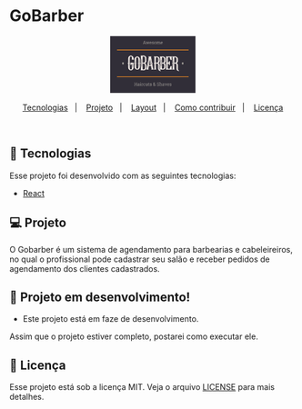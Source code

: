 
<p align = "center">  <h1>GoBarber</h1> </p>
<p align = "center">
  <img style="width:150px; height:100px;" src="https://github.com/DevBacega/GoBarberWeb/blob/master/src/assets/gobarberlogo.png" /> 
</p>
<p align="center">
  <a href="#rocket-tecnologias">Tecnologias</a>&nbsp;&nbsp;&nbsp;|&nbsp;&nbsp;&nbsp;
  <a href="#-projeto">Projeto</a>&nbsp;&nbsp;&nbsp;|&nbsp;&nbsp;&nbsp;
  <a href="#-layout">Layout</a>&nbsp;&nbsp;&nbsp;|&nbsp;&nbsp;&nbsp;
  <a href="#-como-contribuir">Como contribuir</a>&nbsp;&nbsp;&nbsp;|&nbsp;&nbsp;&nbsp;
  <a href="#memo-licença">Licença</a>
</p>

<br>

## 🚀 Tecnologias

Esse projeto foi desenvolvido com as seguintes tecnologias:


- [React](https://reactjs.org)


## 💻 Projeto

O Gobarber é um sistema de agendamento para barbearias e cabeleireiros, no qual o profissional pode cadastrar seu salão e receber pedidos de agendamento dos clientes cadastrados.  


## :construction_worker: Projeto em desenvolvimento!

- Este projeto está em faze de desenvolvimento.

Assim que o projeto estiver completo, postarei como executar ele.

## :memo: Licença

Esse projeto está sob a licença MIT. Veja o arquivo [LICENSE](LICENSE.md) para mais detalhes.
